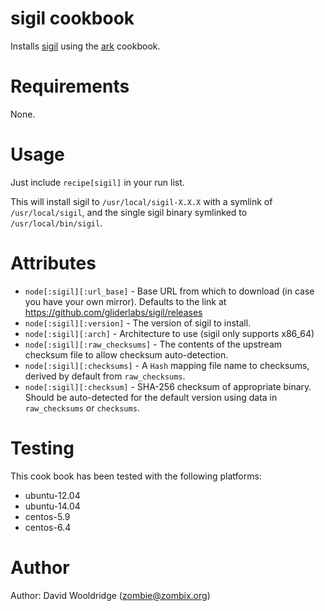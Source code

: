 # sigil cookbook

Installs [sigil](https://github.com/gliderlabs/sigil) using the [ark](https://github.com/opscode-cookbooks/ark) cookbook.

# Requirements

None.

# Usage

Just include `recipe[sigil]` in your run list.

This will install sigil to `/usr/local/sigil-X.X.X` with a symlink of `/usr/local/sigil`, and the single sigil binary symlinked to `/usr/local/bin/sigil`.

# Attributes

* `node[:sigil][:url_base]` - Base URL from which to download (in case you have your own mirror). Defaults to the link at https://github.com/gliderlabs/sigil/releases
* `node[:sigil][:version]` - The version of sigil to install.
* `node[:sigil][:arch]` - Architecture to use (sigil only supports x86_64)
* `node[:sigil][:raw_checksums]` - The contents of the upstream checksum file to allow checksum auto-detection.
* `node[:sigil][:checksums]` - A `Hash` mapping file name to checksums, derived by default from `raw_checksums`.
* `node[:sigil][:checksum]` - SHA-256 checksum of appropriate binary. Should be auto-detected for the default version using data in `raw_checksums` or `checksums`.

# Testing

This cook book has been tested with the following platforms:

- ubuntu-12.04
- ubuntu-14.04
- centos-5.9
- centos-6.4

# Author

Author: David Wooldridge (<zombie@zombix.org>)
